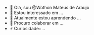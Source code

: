 - 👋 Olá, sou @Wothon Mateus de Araujo
- 👀 Estou interessado em ...
- 🌱 Atualmente estou aprendendo ...
- 💞️ Procuro colaborar em  ...
- ⚡ Curiosidade:: ..

<!---
Wothon Mateus/Wothon-Mateus is a  special  repository because its README.md` (this file) apears on your GitHub profile
You can clicking the Preview link to take a look at your changs.
--->
